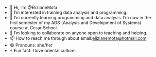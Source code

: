 - 👋 Hi, I’m @ElizianeMota
- 👀 I’m interested in training data analysis and programming.
- 🌱 I’m currently learning programming and data analysis. I’m now in the first semester of my ADS (Analysis and Development of Systems) course at Cesar School.
- 💞️ I’m looking to collaborate on anyone open to teaching and helping.
- 📫 How to reach me through about email:elizianemota@hotmail.com
- 😄 Pronouns: she/her
- ⚡ Fun fact: I love oriental culture.

<!---
ElizianeMota/ElizianeMota is a ✨ special ✨ repository because its `README.md` (this file) appears on your GitHub profile.
You can click the Preview link to take a look at your changes.
--->
              
